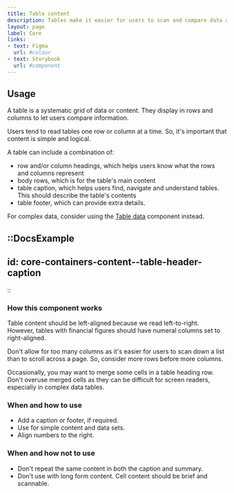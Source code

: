 ```yaml
---
title: Table content
description: Tables make it easier for users to scan and compare data and content.
layout: page
label: Core
links:
- text: Figma
  url: #colour
- text: Storybook
  url: #component
---
```


## Usage
A table is a systematic grid of data or content. They display in rows and columns to let users compare information.

Users tend to read tables one row or column at a time. So, it's important that content is simple and logical.

A table can include a combination of:
- row and/or column headings, which helps users know what the rows and columns represent
- body rows, which is for the table's main content
- table caption, which helps users find, navigate and understand tables. This should describe the table's contents
- table footer, which can provide extra details.

For complex data, consider using the [Table data]() component instead.

::DocsExample
---
id: core-containers-content--table-header-caption
---
::

### How this component works
Table content should be left-aligned because we read left-to-right. However, tables with financial figures should have numeral columns set to right-aligned.

Don't allow for too many columns as it's easier for users to scan down a list than to scroll across a page. So, consider more rows before more columns.

Occasionally, you may want to merge some cells in a table heading row. Don't overuse merged cells as they can be difficult for screen readers, especially in complex data tables.

### When and how to use
- Add a caption or footer, if required.
- Use for simple content and data sets.
- Align numbers to the right.

### When and how not to use
- Don't repeat the same content in both the caption and summary.
- Don't use with long form content. Cell content should be brief and scannable.
